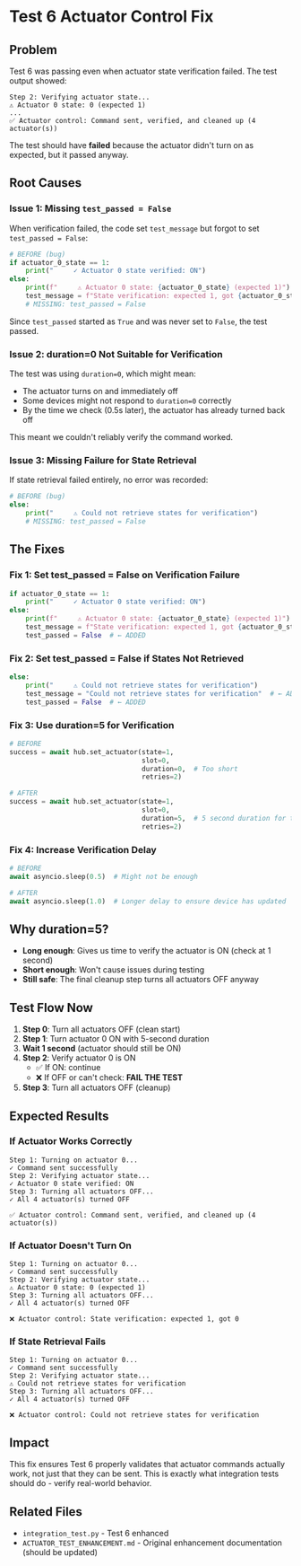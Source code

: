 # Test 6 Actuator Control Fix

## Problem

Test 6 was passing even when actuator state verification failed. The test output showed:

```
Step 2: Verifying actuator state...
⚠ Actuator 0 state: 0 (expected 1)
...
✅ Actuator control: Command sent, verified, and cleaned up (4 actuator(s))
```

The test should have **failed** because the actuator didn't turn on as expected, but it passed anyway.

## Root Causes

### Issue 1: Missing `test_passed = False`

When verification failed, the code set `test_message` but forgot to set `test_passed = False`:

```python
# BEFORE (bug)
if actuator_0_state == 1:
    print("     ✓ Actuator 0 state verified: ON")
else:
    print(f"     ⚠ Actuator 0 state: {actuator_0_state} (expected 1)")
    test_message = f"State verification: expected 1, got {actuator_0_state}"
    # MISSING: test_passed = False
```

Since `test_passed` started as `True` and was never set to `False`, the test passed.

### Issue 2: duration=0 Not Suitable for Verification

The test was using `duration=0`, which might mean:
- The actuator turns on and immediately off
- Some devices might not respond to `duration=0` correctly
- By the time we check (0.5s later), the actuator has already turned back off

This meant we couldn't reliably verify the command worked.

### Issue 3: Missing Failure for State Retrieval

If state retrieval failed entirely, no error was recorded:

```python
# BEFORE (bug)
else:
    print("     ⚠ Could not retrieve states for verification")
    # MISSING: test_passed = False
```

## The Fixes

### Fix 1: Set test_passed = False on Verification Failure

```python
if actuator_0_state == 1:
    print("     ✓ Actuator 0 state verified: ON")
else:
    print(f"     ⚠ Actuator 0 state: {actuator_0_state} (expected 1)")
    test_message = f"State verification: expected 1, got {actuator_0_state}"
    test_passed = False  # ← ADDED
```

### Fix 2: Set test_passed = False if States Not Retrieved

```python
else:
    print("     ⚠ Could not retrieve states for verification")
    test_message = "Could not retrieve states for verification"  # ← ADDED
    test_passed = False  # ← ADDED
```

### Fix 3: Use duration=5 for Verification

```python
# BEFORE
success = await hub.set_actuator(state=1,
                                 slot=0,
                                 duration=0,  # Too short
                                 retries=2)

# AFTER
success = await hub.set_actuator(state=1,
                                 slot=0,
                                 duration=5,  # 5 second duration for testing
                                 retries=2)
```

### Fix 4: Increase Verification Delay

```python
# BEFORE
await asyncio.sleep(0.5)  # Might not be enough

# AFTER
await asyncio.sleep(1.0)  # Longer delay to ensure device has updated
```

## Why duration=5?

- **Long enough**: Gives us time to verify the actuator is ON (check at 1 second)
- **Short enough**: Won't cause issues during testing
- **Still safe**: The final cleanup step turns all actuators OFF anyway

## Test Flow Now

1. **Step 0**: Turn all actuators OFF (clean start)
2. **Step 1**: Turn actuator 0 ON with 5-second duration
3. **Wait 1 second** (actuator should still be ON)
4. **Step 2**: Verify actuator 0 is ON
   - ✅ If ON: continue
   - ❌ If OFF or can't check: **FAIL THE TEST**
5. **Step 3**: Turn all actuators OFF (cleanup)

## Expected Results

### If Actuator Works Correctly
```
Step 1: Turning on actuator 0...
✓ Command sent successfully
Step 2: Verifying actuator state...
✓ Actuator 0 state verified: ON
Step 3: Turning all actuators OFF...
✓ All 4 actuator(s) turned OFF

✅ Actuator control: Command sent, verified, and cleaned up (4 actuator(s))
```

### If Actuator Doesn't Turn On
```
Step 1: Turning on actuator 0...
✓ Command sent successfully
Step 2: Verifying actuator state...
⚠ Actuator 0 state: 0 (expected 1)
Step 3: Turning all actuators OFF...
✓ All 4 actuator(s) turned OFF

❌ Actuator control: State verification: expected 1, got 0
```

### If State Retrieval Fails
```
Step 1: Turning on actuator 0...
✓ Command sent successfully
Step 2: Verifying actuator state...
⚠ Could not retrieve states for verification
Step 3: Turning all actuators OFF...
✓ All 4 actuator(s) turned OFF

❌ Actuator control: Could not retrieve states for verification
```

## Impact

This fix ensures Test 6 properly validates that actuator commands actually work, not just that they can be sent. This is exactly what integration tests should do - verify real-world behavior.

## Related Files

- `integration_test.py` - Test 6 enhanced
- `ACTUATOR_TEST_ENHANCEMENT.md` - Original enhancement documentation (should be updated)

